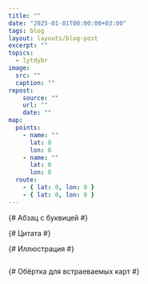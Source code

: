```yaml
---
title: ""
date: "2025-01-01T00:00:00+03:00"
tags: blog
layout: layouts/blog-post
excerpt: ""
topics:
  - lytdybr
image:
  src: ""
  caption: ""
repost:
    source: ""
    url: ""
    date: ""
map:
  points:
    - name: ""
      lat: 0
      lon: 0
    - name: ""
      lat: 0
      lon: 0
  route:
    - { lat: 0, lon: 0 }
    - { lat: 0, lon: 0 }
---
```


{# Абзац с буквицей #}
<p class="drop-cap">

</p>

{# Цитата #}
<figure class="quote">
  <blockquote>
    
  </blockquote>
  <figcaption class="quote-caption">
    
  </figcaption>
</figure>

{# Иллюстрация #}
<figure>
  <img src="" alt="">
  <figcaption></figcaption>
</figure>

{# Обёртка для встраеваемых карт #}
<div class="map-frame">

</div>